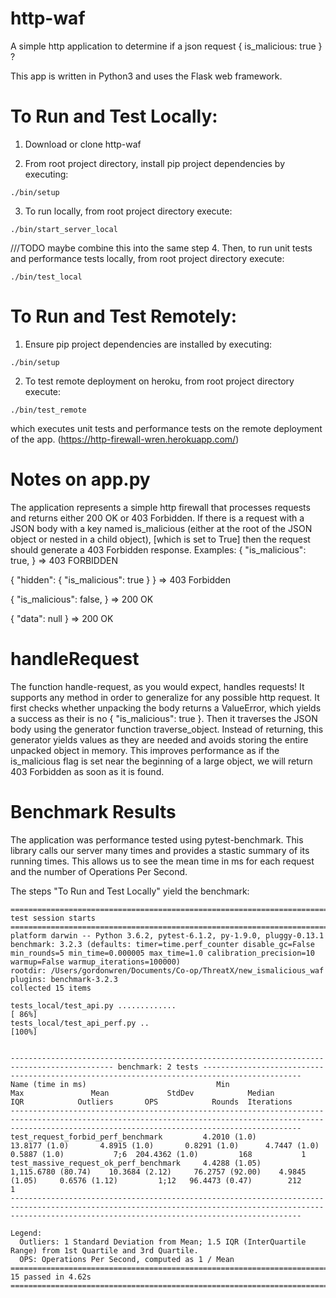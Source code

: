 # http-waf

A simple http application to determine if a json request { is_malicious: true } ?

This app is written in Python3 and uses the Flask web framework.

# To Run and Test Locally:
1. Download or clone http-waf

2. From root project directory, install pip project dependencies by executing:
```
./bin/setup
```

3. To run locally, from root project directory execute:
```
./bin/start_server_local
```
///TODO maybe combine this into the same step
4. Then, to run unit tests and performance tests locally, from root project directory execute:
```
./bin/test_local
```

# To Run and Test Remotely:
1. Ensure pip project dependencies are installed by executing:
```
./bin/setup
```

2. To test remote deployment on heroku, from root project directory execute:
```
./bin/test_remote
```
which executes unit tests and performance tests on the remote deployment of the app.
(https://http-firewall-wren.herokuapp.com/)



# Notes on app.py
The application represents a simple http firewall that processes requests and returns either 200 OK or 403 Forbidden. If there is a request with a JSON body with a key named is_malicious (either at the root of the JSON object or nested in a child object), [which is set to True] then the request should generate a 403 Forbidden response.
Examples:
{
  "is_malicious": true,
} => 403 FORBIDDEN

{
  "hidden": { "is_malicious": true }
} => 403 Forbidden

{
  "is_malicious": false,
} => 200 OK

{
  "data": null
} => 200 OK

# handleRequest
The function handle-request, as you would expect, handles requests! It supports any method in order to generalize for any possible http request. It first checks whether unpacking the body returns a ValueError, which yields a success as their is no { "is_malicious": true }. Then it traverses the JSON body using the generator function traverse_object. Instead of returning, this generator yields values as they are needed and avoids storing the entire unpacked object in memory. This improves performance as if the is_malicious flag is set near the beginning of a large object, we will return 403 Forbidden as soon as it is found.

# Benchmark Results
The application was performance tested using pytest-benchmark. This library calls our server many times and provides a stastic summary of its running times. This allows us to see the mean time in ms for each request and the number of Operations Per Second.

The steps "To Run and Test Locally" yield the benchmark:
```
==================================================================================================================== test session starts =====================================================================================================================
platform darwin -- Python 3.6.2, pytest-6.1.2, py-1.9.0, pluggy-0.13.1
benchmark: 3.2.3 (defaults: timer=time.perf_counter disable_gc=False min_rounds=5 min_time=0.000005 max_time=1.0 calibration_precision=10 warmup=False warmup_iterations=100000)
rootdir: /Users/gordonwren/Documents/Co-op/ThreatX/new_ismalicious_waf
plugins: benchmark-3.2.3
collected 15 items

tests_local/test_api.py .............                                                                                                                                                                                                                  [ 86%]
tests_local/test_api_perf.py ..                                                                                                                                                                                                                        [100%]


--------------------------------------------------------------------------------------------- benchmark: 2 tests --------------------------------------------------------------------------------------------
Name (time in ms)                             Min                   Max               Mean             StdDev            Median               IQR            Outliers       OPS            Rounds  Iterations
-------------------------------------------------------------------------------------------------------------------------------------------------------------------------------------------------------------
test_request_forbid_perf_benchmark         4.2010 (1.0)         13.8177 (1.0)       4.8915 (1.0)       0.8291 (1.0)      4.7447 (1.0)      0.5887 (1.0)           7;6  204.4362 (1.0)         168           1
test_massive_request_ok_perf_benchmark     4.4288 (1.05)     1,115.6780 (80.74)    10.3684 (2.12)     76.2757 (92.00)    4.9845 (1.05)     0.6576 (1.12)         1;12   96.4473 (0.47)        212           1
-------------------------------------------------------------------------------------------------------------------------------------------------------------------------------------------------------------

Legend:
  Outliers: 1 Standard Deviation from Mean; 1.5 IQR (InterQuartile Range) from 1st Quartile and 3rd Quartile.
  OPS: Operations Per Second, computed as 1 / Mean
===================================================================================================================== 15 passed in 4.62s =====================================================================================================================
```









